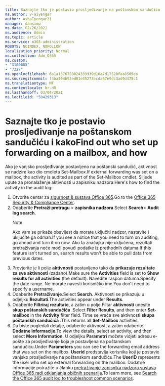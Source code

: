 ```yaml
---
title: Saznajte tko je postavio prosljeđivanje na poštanskom sandučiću i kako
ms.author: v-aiyengar
author: AshaIyengar21
manager: dansimp
ms.date: 02/26/2021
ms.audience: Admin
ms.topic: article
ms.service: o365-administration
ROBOTS: NOINDEX, NOFOLLOW
localization_priority: Normal
ms.collection: Adm_O365
ms.custom:
- "3100005"
- "7327"
ms.openlocfilehash: 6a1a1376758024339939d10a7d17520faa8505ea
ms.sourcegitcommit: f4ba304b92ed01e35273ecda67e9dc3ad9d475c1
ms.translationtype: MT
ms.contentlocale: hr-HR
ms.lasthandoff: 03/04/2021
ms.locfileid: "50429313"
---
```

# <a name="find-out-who-set-up-forwarding-on-a-mailbox-and-how"></a><span data-ttu-id="f814d-102">Saznajte tko je postavio prosljeđivanje na poštanskom sandučiću i kako</span><span class="sxs-lookup"><span data-stu-id="f814d-102">Find out who set up forwarding on a mailbox, and how</span></span>

<span data-ttu-id="f814d-103">Ako je vanjsko prosljeđivanje postavljeno na poštanski sandučić, aktivnost se nadzire kao dio cmdleta Set-Mailbox.</span><span class="sxs-lookup"><span data-stu-id="f814d-103">If external forwarding was set on a mailbox, the activity is audited as part of the Set-Mailbox cmdlet.</span></span> <span data-ttu-id="f814d-104">Slijede upute za pronalaženje aktivnosti u zapisniku nadzora:</span><span class="sxs-lookup"><span data-stu-id="f814d-104">Here's how to find the activity in the audit log:</span></span>

1. <span data-ttu-id="f814d-105">Otvorite centar za [sigurnost & sustava Office 365](https://go.microsoft.com/fwlink/p/?linkid=2077143).</span><span class="sxs-lookup"><span data-stu-id="f814d-105">Go to the [Office 365 Security & Compliance Center](https://go.microsoft.com/fwlink/p/?linkid=2077143).</span></span>
1. <span data-ttu-id="f814d-106">Odaberite **Pretraži pretragu** >  **zapisnika nadzora**.</span><span class="sxs-lookup"><span data-stu-id="f814d-106">Select **Search**> **Audit log search**.</span></span>
    > [!NOTE]
    > <span data-ttu-id="f814d-107">Ako vam se prikaže obavijest da morate uključiti nadzor, nastavite i uključite ga odmah.</span><span class="sxs-lookup"><span data-stu-id="f814d-107">If you see a notice that you need to turn on auditing, go ahead and turn it on now.</span></span> <span data-ttu-id="f814d-108">Ako ta značajka nije uključena, rezultati pretraživanja neće moći povući podatke iz prethodnih datuma.</span><span class="sxs-lookup"><span data-stu-id="f814d-108">If this feature isn't turned on, search results won't be able to pull data from previous dates.</span></span>
1. <span data-ttu-id="f814d-109">Provjerite je li polje **aktivnosti** postavljeno tako da **prikazuje rezultate za sve aktivnosti** (zadano).</span><span class="sxs-lookup"><span data-stu-id="f814d-109">Make sure the **Activities** field is set to **Show results for all activities** (the default).</span></span> <span data-ttu-id="f814d-110">Navedite raspon datuma.</span><span class="sxs-lookup"><span data-stu-id="f814d-110">Specify the date range.</span></span> <span data-ttu-id="f814d-111">Ne morate navesti korisničko ime.</span><span class="sxs-lookup"><span data-stu-id="f814d-111">You don't need to specify a username.</span></span>
1. <span data-ttu-id="f814d-112">Odaberite **Pretraživanje**.</span><span class="sxs-lookup"><span data-stu-id="f814d-112">Select **Search**.</span></span> <span data-ttu-id="f814d-113">Aktivnosti se prikazuju u odjeljku **Rezultati**.</span><span class="sxs-lookup"><span data-stu-id="f814d-113">The activities appear under **Results**.</span></span>
1. <span data-ttu-id="f814d-114">Odaberite **Filtriraj rezultate**, a zatim u polje Filtar **aktivnosti** unesite **skup poštanskih sandučića** .</span><span class="sxs-lookup"><span data-stu-id="f814d-114">Select **Filter Results**, and then enter **Set-mailbox** in the **Activity** filter field.</span></span> <span data-ttu-id="f814d-115">Time se vraća sve aktivnosti **skupa poštanskih sandučića** .</span><span class="sxs-lookup"><span data-stu-id="f814d-115">This returns all **Set-Mailbox** activities.</span></span>
1. <span data-ttu-id="f814d-116">Da biste pogledali detalje, odaberite aktivnost, a zatim odaberite **Dodatne informacije**.</span><span class="sxs-lookup"><span data-stu-id="f814d-116">To view the details, select an activity, and then select **More Information**.</span></span> <span data-ttu-id="f814d-117">U odjeljku **Parametri** možete vidjeti adresu e-pošte za prosljeđivanje koja je postavljena na poštanskom sandučiću.</span><span class="sxs-lookup"><span data-stu-id="f814d-117">Under **Parameters** you can see the forwarding email address that was set on the mailbox.</span></span> <span data-ttu-id="f814d-118">**Userid** predstavlja korisnika koji je postavio vanjsko prosljeđivanje na poštanskom sandučiću.</span><span class="sxs-lookup"><span data-stu-id="f814d-118">The **UserID** represents the user who set up external forwarding on the mailbox.</span></span>
<span data-ttu-id="f814d-119">Dodatne informacije potražite u članku [pretraživanje zapisnika nadzora sustava Office 365 radi otklanjanja običnih scenarija](https://go.microsoft.com/fwlink/?linkid=2103944).</span><span class="sxs-lookup"><span data-stu-id="f814d-119">To learn more, see [Search the Office 365 audit log to troubleshoot common scenarios](https://go.microsoft.com/fwlink/?linkid=2103944).</span></span>